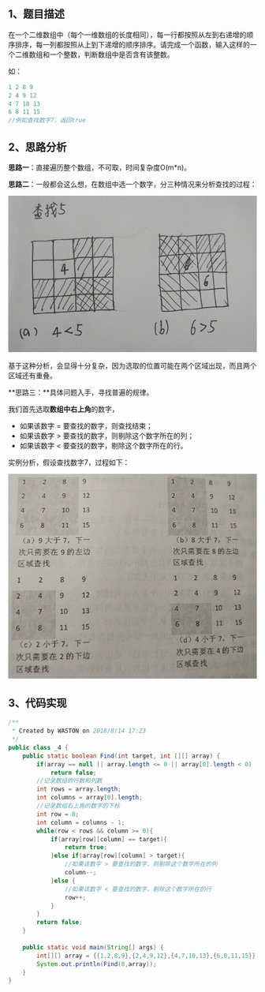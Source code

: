 ## 1、题目描述

​	在一个二维数组中（每个一维数组的长度相同），每一行都按照从左到右递增的顺序排序，每一列都按照从上到下递增的顺序排序。请完成一个函数，输入这样的一个二维数组和一个整数，判断数组中是否含有该整数。 

如：

```java
1 2 8 9
2 4 9 12
4 7 10 13
6 8 11 15
//例如查找数字7，返回true
```

## 2、思路分析

**思路一**：直接遍历整个数组，不可取，时间复杂度O(m*n)。

**思路二**：一般都会这么想，在数组中选一个数字，分三种情况来分析查找的过程：

![面试题4](assets/面试题4.jpg)

基于这种分析，会显得十分复杂，因为选取的位置可能在两个区域出现，而且两个区域还有重叠。

**思路三：**具体问题入手，寻找普遍的规律。

我们首先选取**数组中右上角**的数字，

- 如果该数字 = 要查找的数字，则查找结束；
- 如果该数字 > 要查找的数字，则剔除这个数字所在的列；
- 如果该数字 < 要查找的数字，剔除这个数字所在的行。

实例分析，假设查找数字7，过程如下：

![面试题4_1](assets/面试题4_1.jpg)

## 3、代码实现

```java
/**
 * Created by WASTON on 2018/8/14 17:23
 */
public class _4 {
    public static boolean Find(int target, int [][] array) {
        if(array == null || array.length <= 0 || array[0].length < 0)
            return false;
        //记录数组的行数和列数
        int rows = array.length;
        int columns = array[0].length;
        //记录数组右上角的数字的下标
        int row = 0;
        int column = columns - 1;
        while(row < rows && column >= 0){
            if(array[row][column] == target){
                return true;
            }else if(array[row][column] > target){
                //如果该数字 > 要查找的数字，则剔除这个数字所在的列
                column--;
            }else {
                //如果该数字 < 要查找的数字，剔除这个数字所在的行
                row++;
            }
        }
        return false;
    }

    public static void main(String[] args) {
        int[][] array = {{1,2,8,9},{2,4,9,12},{4,7,10,13},{6,8,11,15}};
        System.out.println(Find(0,array));
    }
}
```

